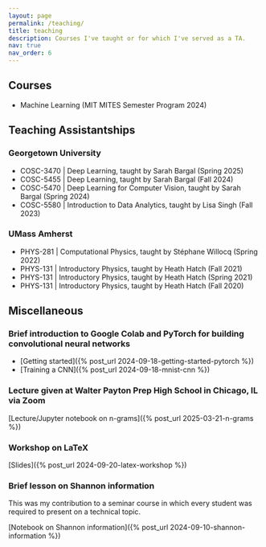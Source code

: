```yaml
---
layout: page
permalink: /teaching/
title: teaching
description: Courses I've taught or for which I've served as a TA.
nav: true
nav_order: 6
---
```


## Courses

- Machine Learning (MIT MITES Semester Program 2024)

## Teaching Assistantships

### Georgetown University

- COSC-3470 | Deep Learning, taught by Sarah Bargal (Spring 2025)
- COSC-5455 | Deep Learning, taught by Sarah Bargal (Fall 2024)
- COSC-5470 | Deep Learning for Computer Vision, taught by Sarah Bargal (Spring 2024)
- COSC-5580 | Introduction to Data Analytics, taught by Lisa Singh (Fall 2023)

### UMass Amherst

- PHYS-281 | Computational Physics, taught by St&eacute;phane Willocq (Spring 2022)
- PHYS-131 | Introductory Physics, taught by Heath Hatch (Fall 2021)
- PHYS-131 | Introductory Physics, taught by Heath Hatch (Spring 2021)
- PHYS-131 | Introductory Physics, taught by Heath Hatch (Fall 2020)

## Miscellaneous

### Brief introduction to Google Colab and PyTorch for building convolutional neural networks

- [Getting started]({% post_url 2024-09-18-getting-started-pytorch %})
- [Training a CNN]({% post_url 2024-09-18-mnist-cnn %})

### Lecture given at Walter Payton Prep High School in Chicago, IL via Zoom

[Lecture/Jupyter notebook on n-grams]({% post_url 2025-03-21-n-grams %})

### Workshop on LaTeX

[Slides]({% post_url 2024-09-20-latex-workshop %})

### Brief lesson on Shannon information

This was my contribution to a seminar course in which every student was required to present on a technical topic.

[Notebook on Shannon information]({% post_url 2024-09-10-shannon-information %})

